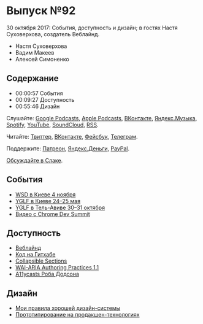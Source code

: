 # Выпуск №92

30 октября 2017: События, доступность и дизайн; в гостях Настя Суховерхова, создатель Веблайнд.

- Настя Суховерхова
- Вадим Макеев
- Алексей Симоненко

## Содержание

- 00:00:57 События
- 00:09:27 Доступность
- 00:55:46 Дизайн

Слушайте: [Google Podcasts](https://podcasts.google.com/?feed=aHR0cHM6Ly93ZWItc3RhbmRhcmRzLnJ1L3BvZGNhc3QvZmVlZC8), [Apple Podcasts](https://itunes.apple.com/podcast/id1080500016), [ВКонтакте](https://vk.com/podcasts-32017543), [Яндекс.Музыка](https://music.yandex.ru/album/6245956), [Spotify](https://open.spotify.com/show/3rzAcADjpBpXt73L0epTjV), [YouTube](https://www.youtube.com/playlist?list=PLMBnwIwFEFHcwuevhsNXkFTcadeX5R1Go), [SoundCloud](https://soundcloud.com/web-standards), [RSS](https://web-standards.ru/podcast/feed/).

Читайте: [Твиттер](https://twitter.com/webstandards_ru), [ВКонтакте](https://vk.com/webstandards_ru), [Фейсбук](https://www.facebook.com/webstandardsru), [Телеграм](https://t.me/webstandards_ru).

Поддержите: [Патреон](https://www.patreon.com/webstandards_ru), [Яндекс.Деньги](https://money.yandex.ru/to/41001119329753), [PayPal](https://www.paypal.me/pepelsbey).

[Обсуждайте в Слаке](http://slack.web-standards.ru/).

## События

- [WSD в Киеве 4 ноября](https://wsd.events/2017/11/04/)
- [YGLF в Киеве 24–25 мая](http://yglf.com.ua/)
- [YGLF в Тель-Авиве 30–31 октября](https://yougottalovefrontend.com/)
- [Видео с Chrome Dev Summit](https://www.youtube.com/playlist?list=PLNYkxOF6rcICUD5nBfRdAR6Fveosnqa5m)

## Доступность

- [Веблайнд](http://weblind.ru/)
- [Код на Гитхабе](https://github.com/web-standards-ru/weblind.ru)
- [Collapsible Sections](https://inclusive-components.design/collapsible-sections/)
- [WAI-ARIA Authoring Practices 1.1](https://www.w3.org/TR/wai-aria-practices-1.1/)
- [A11ycasts Роба Додсона](https://www.youtube.com/playlist?list=PLNYkxOF6rcICWx0C9LVWWVqvHlYJyqw7g)

## Дизайн

- [Мои правила хорошей дизайн-системы](https://habr.ru/p/340774/)
- [Прототипирование на продакшен-технологиях](https://habr.ru/p/341028/)
